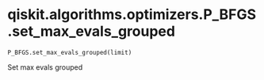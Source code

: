 # qiskit.algorithms.optimizers.P\_BFGS.set\_max\_evals\_grouped

`P_BFGS.set_max_evals_grouped(limit)`

Set max evals grouped
